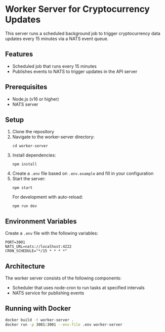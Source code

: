 # Worker Server for Cryptocurrency Updates

This server runs a scheduled background job to trigger cryptocurrency data updates every 15 minutes via a NATS event queue.

## Features

- Scheduled job that runs every 15 minutes
- Publishes events to NATS to trigger updates in the API server

## Prerequisites

- Node.js (v16 or higher)
- NATS server

## Setup

1. Clone the repository
2. Navigate to the worker-server directory:
   ```
   cd worker-server
   ```
3. Install dependencies:
   ```
   npm install
   ```
4. Create a `.env` file based on `.env.example` and fill in your configuration
5. Start the server:
   ```
   npm start
   ```
   For development with auto-reload:
   ```
   npm run dev
   ```

## Environment Variables

Create a `.env` file with the following variables:

```
PORT=3001
NATS_URL=nats://localhost:4222
CRON_SCHEDULE="*/15 * * * *"
```

## Architecture

The worker server consists of the following components:

- Scheduler that uses node-cron to run tasks at specified intervals
- NATS service for publishing events

## Running with Docker

```bash
docker build -t worker-server .
docker run -p 3001:3001 --env-file .env worker-server
```